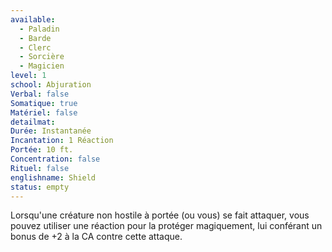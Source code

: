 ```yaml
---
available:
  - Paladin
  - Barde
  - Clerc
  - Sorcière
  - Magicien
level: 1
school: Abjuration
Verbal: false
Somatique: true
Matériel: false
detailmat:
Durée: Instantanée
Incantation: 1 Réaction
Portée: 10 ft.
Concentration: false
Rituel: false
englishname: Shield
status: empty
---
```

Lorsqu'une créature non hostile à portée (ou vous) se fait attaquer, vous pouvez utiliser une réaction pour la protéger magiquement, lui conférant un bonus de +2 à la CA contre cette attaque.
